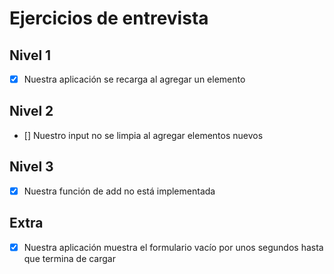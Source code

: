# Ejercicios de entrevista

## Nivel 1
- [x] Nuestra aplicación se recarga al agregar un elemento

## Nivel 2
- [] Nuestro input no se limpia al agregar elementos nuevos

## Nivel 3
- [x] Nuestra función de add no está implementada

## Extra
- [x] Nuestra aplicación muestra el formulario vacío por unos segundos hasta que termina de cargar
